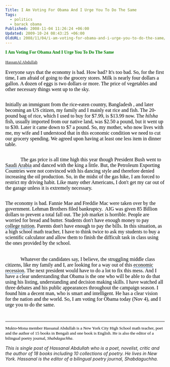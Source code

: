 ```yaml
---
Title: I Am Voting For Obama And I Urge You To Do The Same
Tags:
  - politics
  - barack obama
Published: 2008-11-04 11:26:24 +06:00
Updated: 2009-10-24 08:43:25 +06:00
OldURL: 2008/11/04/i-am-voting-for-obama-and-i-urge-you-to-do-the-same/
---
```


<font face="Times New Roman"></font><font face="Times New Roman">
<p style="margin: 0in 0in 0pt" class="MsoNormal"><span style="font-weight: 700; font-family: Times New Roman"><font color="#008000">I Am Voting For Obama And I Urge You To Do The Same</font></span></p>

<font size="2" color="#000000" face="Arial" id="role_document">
<p style="margin: 0in 0in 0pt" class="MsoNormal">&nbsp;</p>
<p style="margin: 0in 0in 0pt" class="MsoNormal"><font face="Verdana"><a href="https://gold.mukto-mona.com/Articles/hassan_abullah/index.html">HassanAl Abdullah</a></font></p>
<p style="margin: 0in 0in 0pt" class="MsoNormal">&nbsp;</p>
<p style="margin: 0in 0in 0pt" class="MsoNormal"><font size="3" face="Verdana">Everyone says that the economy is bad. How bad? It's too bad. So, for the first time, I am afraid of going to the grocery stores. Milk is nearly four dollars a gallon. A dozen of eggs is two dollars or more. The price of vegetables and other necessary things went up to the sky. </font></p>
<p style="margin: 0in 0in 0pt" class="MsoNormal">&nbsp;</p>
<p style="margin: 0in 0in 0pt" class="MsoNormal">&nbsp;</p>
<p style="margin: 0in 0in 0pt" class="MsoNormal"><font size="3" face="Verdana">Initially an immigrant from the rice-eaten country, Bangladesh , and later becoming an US citizen, my family and I mainly eat rice and fish. The 20-pound <span id="lw_1225776008_1" class="yshortcuts">bag of rice</span>, which I used to buy for $7.99, is $13.99 now. The <em>hilsha</em> fish, usually imported from our <span id="lw_1225776008_2" class="yshortcuts">native land</span>, was $2.50 a pound, but it went up to $30. Later it came down to $7 a pound. So, my mother, who now lives with me, my wife and I understood that in this economic condition we need to cut our grocery spending. We agreed upon having at least one less item in dinner table. </font></p>
<p style="margin: 0in 0in 0pt" class="MsoNormal">&nbsp;</p>
<p style="margin: 0in 0in 0pt" class="MsoNormal">&nbsp;</p>
<p style="margin: 0in 0in 0pt; text-indent: 0.5in" class="MsoNormal"><font size="3" face="Verdana">The gas price is all time high this year though <span id="lw_1225776008_3" class="yshortcuts">President Bush</span> went to <span style="cursor: hand; border-bottom: #0066cc 1px dashed" id="lw_1225776008_4" class="yshortcuts">Saudi Arabia</span> and danced with the king a little. But, the <span id="lw_1225776008_5" class="yshortcuts">Petroleum Exporting Countries</span> were not convinced with his dancing style and therefore denied increasing the oil production. So, in the midst of the gas hike, I am forced to restrict my driving habit. Like many other Americans, I don't get my car out of the garage unless it is extremely necessary. </font></p>
<p style="margin: 0in 0in 0pt; text-indent: 0.5in" class="MsoNormal">&nbsp;</p>
<p style="margin: 0in 0in 0pt" class="MsoNormal">&nbsp;</p>
<p style="margin: 0in 0in 0pt" class="MsoNormal"><font size="3" face="Verdana">The economy is bad. Fannie Mae and Freddie Mac were taken over by the government. <span id="lw_1225776008_6" class="yshortcuts">Lehman Brothers</span> filed bankruptcy.  AIG was given 85 Billion dollars to prevent a total fall out. The job market is horrible. People are worried for bread and butter. Students don't have enough money to pay <span style="cursor: hand; border-bottom: #0066cc 1px dashed" id="lw_1225776008_7" class="yshortcuts">college tuition</span>. Parents don't have enough to pay the bills. In this situation, as a <span id="lw_1225776008_8" class="yshortcuts">high school math</span> teacher, I have to think twice to ask my students to buy a <span id="lw_1225776008_9" class="yshortcuts">scientific calculator</span> and allow them to finish the difficult task in class using the ones provided by the school.</font></p>
<p style="margin: 0in 0in 0pt" class="MsoNormal">&nbsp;</p>
<p style="margin: 0in 0in 0pt" class="MsoNormal"><font size="3" face="Verdana">            </font></p>
<p style="margin: 0in 0in 0pt; text-indent: 0.5in" class="MsoNormal"><font size="3" face="Verdana">Whatever the candidates say, I believe, the struggling <span id="lw_1225776008_10" class="yshortcuts">middle class citizens</span>, like my family and I, are looking for a way out of this <span style="cursor: hand; border-bottom: #0066cc 1px dashed" id="lw_1225776008_11" class="yshortcuts">economic recession</span>. The next president would have to do a lot to fix this mess. And I have a clear understanding that <span id="lw_1225776008_12" class="yshortcuts">Obama</span> is the one who will be able to do that using his listing, understanding and decision making skills. I have watched all three debates and his public appearances throughout the campaign season. I found him a decent man, who is smart and intelligent. He has a clear vision for the nation and the world. So, I am voting for Obama today (Nov 4), and I urge you to do the same. </font></p>
<p style="margin: 0in 0in 0pt" class="MsoNormal">&nbsp;</p>
<p style="margin: 0in 0in 0pt" class="MsoNormal">&nbsp;</p>

<hr />
<p style="margin: 0in 0in 0pt" class="MsoNormal"><span style="font-size: 10pt"><font face="Times New Roman">Mukto-Mona member Hassanal Abdullah is a <span id="lw_1225776008_13" class="yshortcuts">New York City High School</span> math teacher, poet and the author of 15 books in Bengali and one book is English. He is also the editor of a bilingual poetry journal, <em>Shabdaguchha</em>.</font></span></p>

</font></font>

_This is single post of Hassanal Abdullah who is a poet, novelist, critic and the author of 18 books including 10 collections of poetry. He lives in New York. Hassanal is the editor of a bilingual poetry journal, Shabdaguchha._